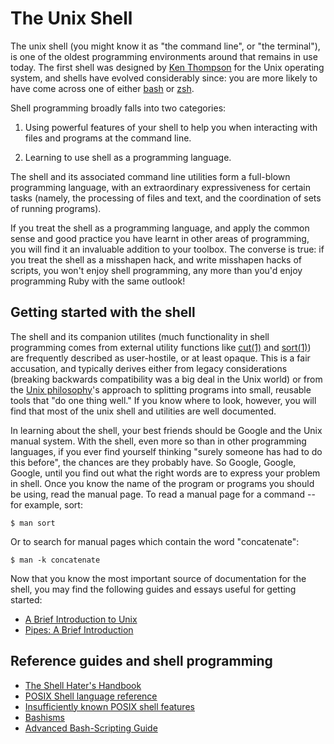 # The Unix Shell

The unix shell (you might know it as "the command line", or "the terminal"), is one of the oldest programming environments around that remains in use today. The first shell was designed by [Ken Thompson](https://en.wikipedia.org/wiki/Ken_Thompson) for the Unix operating system, and shells have evolved considerably since: you are more likely to have come across one of either [bash](http://www.gnu.org/software/bash/) or [zsh](http://www.zsh.org/).

Shell programming broadly falls into two categories:

1. Using powerful features of your shell to help you when interacting with files and programs at the command line.

2. Learning to use shell as a programming language.

The shell and its associated command line utilities form a full-blown programming language, with an extraordinary expressiveness for certain tasks (namely, the processing of files and text, and the coordination of sets of running programs).

If you treat the shell as a programming language, and apply the common sense and good practice you have learnt in other areas of programming, you will find it an invaluable addition to your toolbox. The converse is true: if you treat the shell as a misshapen hack, and write misshapen hacks of scripts, you won't enjoy shell programming, any more than you'd enjoy programming Ruby with the same outlook!

## Getting started with the shell

The shell and its companion utilites (much functionality in shell programming comes from external utility functions like [cut(1)](http://pubs.opengroup.org/onlinepubs/9699919799/utilities/cut.html#top) and [sort(1)](http://pubs.opengroup.org/onlinepubs/9699919799/utilities/sort.html#top)) are frequently described as user-hostile, or at least opaque. This is a fair accusation, and typically derives either from legacy considerations (breaking backwards compatibility was a big deal in the Unix world) or from the [Unix philosophy](http://www.faqs.org/docs/artu/ch01s06.html)'s approach to splitting programs into small, reusable tools that "do one thing well." If you know where to look, however, you will find that most of the unix shell and utilities are well documented.

In learning about the shell, your best friends should be Google and the Unix manual system. With the shell, even more so than in other programming languages, if you ever find yourself thinking "surely someone has had to do this before", the chances are they probably have. So Google, Google, Google, until you find out what the right words are to express your problem in shell. Once you know the name of the program or programs you should be using, read the manual page. To read a manual page for a command -- for example, sort:

    $ man sort

Or to search for manual pages which contain the word "concatenate":

    $ man -k concatenate

Now that you know the most important source of documentation for the shell, you may find the following guides and essays useful for getting started:

- [A Brief Introduction to Unix](http://staff.washington.edu/corey/unix-intro+man.html)
- [Pipes: A Brief Introduction](http://www.linfo.org/pipes.html)

## Reference guides and shell programming
- [The Shell Hater's Handbook](https://shellhaters.org/)
- [POSIX Shell language reference](http://pubs.opengroup.org/onlinepubs/009695399/utilities/xcu_chap02.html)
- [Insufficiently known POSIX shell features](https://apenwarr.ca/log/?m=201102#28)
- [Bashisms](http://mywiki.wooledge.org/Bashism)
- [Advanced Bash-Scripting Guide](http://www.tldp.org/LDP/abs/html/abs-guide.html)